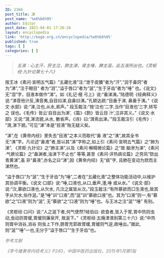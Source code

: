 ```yaml
---
ID: 2368
post_title: 涕
post_name: '%e6%b6%95'
author: Editor
post_date: 2021-04-01 17:26:26
layout: encyclopedia
link: 'http://kege.org.cn/encyclopedia/%e6%b6%95'
published: true
tags: [ ]
categories: [ ]
---
```

<blockquote><em>五液：心主汗，肝主泣，肺主涕，肾主唾，脾主涎，此五液所出也。《灵枢经·九针论第七十八》</em></blockquote>
按王冰《素问·宣明五气篇》“五藏化液”注:“泄于皮腠”者为“汗”,“润于鼻窍”者为“涕”,“注于眼目” 者为“泪”,“溢于唇口”者为“涎”,“生于牙齿”者为“唾” 也。《说文》无“泪”字，目液本做作“涕”。如《礼记·檀 弓上》说:“垂涕洟。”陆德明《经典释义》说:“涕音他计反,洟音夷,自目曰涕,自鼻曰洟。”孔颖达疏:“目垂于涕, 鼻垂于洟。”《说文·水部》说:“涕,泣也,从水,弟声。” 段玉裁注:“按‘泣也’二字,当作“目液也’三字,转写之 误也。《毛传》皆云‘自目出为涕’,《篇》《韵》皆云目 汁’,泣非其义。”《说文·水部》又说:“潸,涕流貌,从水, 散省声。《诗》曰:‘潸焉出涕。’”段玉裁注引《毛传》: “潸,涕下貌。”可见“涕”本是“目液”殆无疑义矣。

“涕”,在《黄帝内经》里失去“目液”之本义而取代“鼻 液”之“洟”,故其全书无“洟”字。凡论述“鼻液”者,皆以其“涕”字称之,如上引《素问·宣明五气篇》之“肺为涕”, 《灵枢·九针论》之“肺主涕”,以及《素问·解精微论篇》之“故 脑渗为涕”,《素问·气厥论篇》之“鼻渊者,浊涕下不止也” 等等,甚至《素问·评热病论篇》之劳风“欬出青黄涕”,虽 非“鼻液”,亦名之曰“涕”,因《黄帝内经》无“痰”字, 且肺在变动为欬而主涕然也。

“溢于唇口”为“涎”,“生于牙齿”为“唾”,二者在“五藏化液”之整体功能活动中,以维护其协调平衡。《说文·口部》说:“唾,口液也,从口,垂声,涶,唾 或从水。”《说文·部》说:“㳄,慕欲口液也,从欠水, 凡㳄之属皆从㳄。”段玉裁注:“有所慕欲而口生液也,故其字从欠水,俗作涎。”是“唾”训“口液”,而“涎”训“慕欲口液”也。其为“口液”则一,有“慕欲”之“口液”则为“涎”, 无“慕欲”之“口液”则为“唾”也。与王冰之注“涎”“唾” 有别。

《灵枢经·口问》说:“人之涎下者,何气使然?岐伯曰: 欲食者,皆入于胃,胃中热则虫动,虫动则胃缓,胃缓则廉泉开, 故涎下。”《灵枢经·五癃津液别第三十六》说:“中热则胃中消谷,消谷 则虫上下作,肠胃充郭故胃缓,胃缓则气逆,故唾出。”据此, 则“涎”“唾”一也,无分于“溢于唇口”“生于牙齿”也。

<span style="color: #808080;"><em>参考文献</em></span>

<span style="color: #808080;"><em>《李今庸黄帝内经考义》P240，中国中医药出版社，2015年1月第1版</em></span>